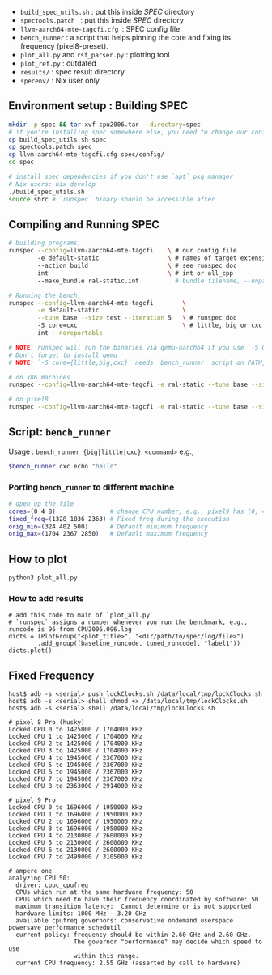 - `build_spec_utils.sh` : put this inside *SPEC* directory
- `spectools.patch ` : put this inside *SPEC* directory
- `llvm-aarch64-mte-tagcfi.cfg `: SPEC config file
- `bench_runner` : a script that helps pinning the core and fixing its frequency (pixel8-preset).
- `plot_all.py` and `rsf_parser.py` : plotting tool
- `plot_ref.py` : outdated
- `results/` : spec result directory 
- `specenv/` : Nix user only

## Environment setup : Building SPEC

```sh
mkdir -p spec && tar xvf cpu2006.tar --directory=spec
# if you're installing spec somewhere else, you need to change our config's ROOTDIR variable too.
cp build_spec_utils.sh spec
cp spectools.patch spec
cp llvm-aarch64-mte-tagcfi.cfg spec/config/
cd spec

# install spec dependencies if you don't use `apt` pkg manager
# Nix users: nix develop
./build_spec_utils.sh
source shrc # `runspec` binary should be accessible after
```

## Compiling and Running SPEC

```sh
# building programs,
runspec --config=llvm-aarch64-mte-tagcfi    \ # our config file
        -e default-static                   \ # names of target extension: ral-static, vtt-static, ifct+vtt-static, ...
        --action build                      \ # see runspec doc
        int                                 \ # int or all_cpp
        --make_bundle ral-static.int          # bundle filename, --unpack_bundle <bundlename> to unpack

# Running the bench,
runspec --config=llvm-aarch64-mte-tagcfi        \
        -e default-static                       \
        --tune base --size test --iteration 5   \ # runspec doc
        -S core=cxc                             \ # little, big or cxc to fix the core. OR `-S ON_VM` to run on qemu
        int --noreportable

# NOTE: runspec will run the binaries via qemu-aarch64 if you use `-S ON_VM` flag
# Don't forget to install qemu
# NOTE: `-S core={little,big,cxc}` needs `bench_runner` script on PATH, you can find it under this repo.

# on x86 machines
runspec --config=llvm-aarch64-mte-tagcfi -e ral-static --tune base --size test --iteration 1 -S ON_VM --noreportable all_cpp --make_bundle vtt-static.all_cpp

# on pixel8
runspec --config=llvm-aarch64-mte-tagcfi -e ral-static --tune base --size test --iteration 1 -S core=cxc --noreportable all_cpp --make_bundle vtt-static.all_cpp
```

## Script: `bench_runner`
Usage : `bench_runner {big|little|cxc} <command>`
e.g.,
```sh
$bench_runner cxc echo "hello"
```

### Porting `bench_runner` to different machine
```sh
# open up the file
cores=(0 4 8)               # change CPU number, e.g., pixel9 has (0, 4, 7)
fixed_freq=(1328 1836 2363) # Fixed freq during the execution
orig_min=(324 402 500)      # Default minimum frequency
orig_max=(1704 2367 2850)   # Default maximum frequency
```

## How to plot

```sh
python3 plot_all.py
```

### How to add results

```python3
# add this code to main of `plot_all.py`
# `runspec` assigns a number whenever you run the benchmark, e.g., runcode is 96 from CPU2006.096.log
dicts = (PlotGroup("<plot_title>", "<dir/path/to/spec/log/file>")
        .add_group([baseline_runcode, tuned_runcode], "label1"))
dicts.plot()
```

## Fixed Frequency

```
host$ adb -s <serial> push lockClocks.sh /data/local/tmp/lockClocks.sh
host$ adb -s <serial> shell chmod +x /data/local/tmp/lockClocks.sh
host$ adb -s <serial> shell /data/local/tmp/lockClocks.sh

# pixel 8 Pro (husky)
Locked CPU 0 to 1425000 / 1704000 KHz
Locked CPU 1 to 1425000 / 1704000 KHz
Locked CPU 2 to 1425000 / 1704000 KHz
Locked CPU 3 to 1425000 / 1704000 KHz
Locked CPU 4 to 1945000 / 2367000 KHz
Locked CPU 5 to 1945000 / 2367000 KHz
Locked CPU 6 to 1945000 / 2367000 KHz
Locked CPU 7 to 1945000 / 2367000 KHz
Locked CPU 8 to 2363000 / 2914000 KHz

# pixel 9 Pro
Locked CPU 0 to 1696000 / 1950000 KHz
Locked CPU 1 to 1696000 / 1950000 KHz
Locked CPU 2 to 1696000 / 1950000 KHz
Locked CPU 3 to 1696000 / 1950000 KHz
Locked CPU 4 to 2130000 / 2600000 KHz
Locked CPU 5 to 2130000 / 2600000 KHz
Locked CPU 6 to 2130000 / 2600000 KHz
Locked CPU 7 to 2499000 / 3105000 KHz

# ampere one
analyzing CPU 50:
  driver: cppc_cpufreq
  CPUs which run at the same hardware frequency: 50
  CPUs which need to have their frequency coordinated by software: 50
  maximum transition latency:  Cannot determine or is not supported.
  hardware limits: 1000 MHz - 3.20 GHz
  available cpufreq governors: conservative ondemand userspace powersave performance schedutil
  current policy: frequency should be within 2.60 GHz and 2.60 GHz.
                  The governor "performance" may decide which speed to use
                  within this range.
  current CPU frequency: 2.55 GHz (asserted by call to hardware)
```
